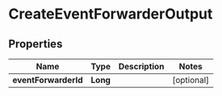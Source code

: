

# CreateEventForwarderOutput

## Properties

Name | Type | Description | Notes
------------ | ------------- | ------------- | -------------
**eventForwarderId** | **Long** |  |  [optional]



